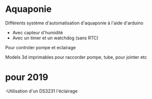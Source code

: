 # Aquaponie

Différents système d'automatisation d'aquaponie à l'aide d'arduino
- Avec capteur d'humidité
- Avec un timer et un watchdog (sans RTC)

Pour controler pompe et eclairage

Models 3d imprimables pour raccorder pompe, tube, pour jointer etc

# pour 2019 
-Utilisation d'un DS3231 l'éclairage

